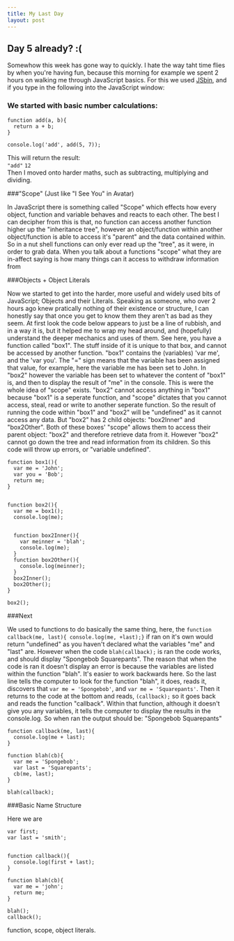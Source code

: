 ```yaml
---
title: My Last Day
layout: post
---
```


## Day 5 already? :(

Somewhow this week has gone way to quickly. I hate the way taht time flies by when you're having fun, because this morning for example we spent 2 hours on walking me through JavaScript basics. For
this we used [JSbin](http://jsbin.com/OruSetU/1/edit), and if you type in the following into the JavaScript window:

### We started with basic number calculations:

    function add(a, b){
      return a + b;
    }
    
    console.log('add', add(5, 7));

This will return the result:
<br>
`"add"`
`12`
<br>
Then I moved onto harder maths, such as subtracting, multiplying and dividing.

###"Scope" (Just like "I See You" in Avatar)

In JavaScript there is something called "Scope" which effects how every object, function and variable behaves and reacts to each other. The best I can decipher from this is that, no function can
access another function higher up the "inheritance tree", however an object/function within another object/function is able to access it's "parent" and the data contained within. So in a nut shell
functions can only ever read up the "tree", as it were, in order to grab data. When you talk about a functions "scope" what they are in-affect saying is how many things can it access to withdraw
information from



###Objects + Object Literals

Now we started to get into the harder, more useful and widely used bits of JavaScript; Objects and their Literals. Speaking as someone, who over 2 hours ago knew pratically nothing of their existence
or structure, I can honestly say that once you get to know them they aren't as bad as they seem. At first look the code below appears to just be a line of rubbish, and in a way it is, but it helped
me to wrap my head around, and (hopefully) understand the deeper mechanics and uses of them. See here, you have a function called "box1". The stuff inside of it is unique to that box, and cannot be
accessed by another function. "box1" contains the (variables) 'var me', and the 'var you'. The "=" sign means that the variable has been assigned that value, for example, here the variable me has been
set to John. In "box2" however the variable has been set to whatever the content of "box1" is, and then to display the result of "me" in the console. This is were the whole idea of "scope" exists. 
"box2" cannot access anything in "box1" because "box1" is a seperate function, and "scope" dictates that you cannot access, steal, read or write to another seperate function. So the result of running
the code within "box1" and "box2" will be "undefined" as it cannot access any data. But "box2" has 2 child objects: "box2Inner" and "box2Other". Both of these boxes' "scope" allows them to access 
their parent object: "box2" and therefore retrieve data from it. However "box2" cannot go down the tree and read information from its children. So this code will throw up errors, or
"variable undefined". 



    function box1(){
      var me = 'John';
      var you = 'Bob';
      return me;
    }
    
    
    function box2(){
      var me = box1();
      console.log(me);
     
      
      function box2Inner(){
        var meinner = 'blah';
        console.log(me);
      }
      function box2Other(){
        console.log(meinner);
      }
      box2Inner();
      box2Other();
    }
    
    box2();

###Next

We used to functions to do basically the same thing, here, the `function callback(me, last){ console.log(me, +last);}` if ran on it's own would return "undefined" as you haven't declared what the 
variables "me" and "last" are. However when the code `blah(callback);` is ran the code works, and should display "Spongebob Squarepants". The reason that when the code is ran it doesn't display an
error is because the variables are listed within the function "blah". It's easier to work backwards here. So the last line tells the computer to look for the function "blah", it does, reads it,
discovers that `var me = 'Spongebob'`, and `var me = 'Squarepants'`. Then it returns to the code at the bottom and reads, `(callback);` so it goes back and reads the function "callback". Within that
function, although it doesn't give you any variables, it tells the computer to display the results in the console.log. So when ran the output should be: "Spongebob Squarepants"




    function callback(me, last){
      console.log(me + last);
    }
    
    function blah(cb){
      var me = 'Spongebob';
      var last = 'Squarepants';
      cb(me, last);
    }
    
    blah(callback);




###Basic Name Structure

Here we are 


    var first;
    var last = 'smith';
    
    
    function callback(){
      console.log(first + last);
    }
    
    function blah(cb){
      var me = 'john';  
      return me;
    }
    
    blah();
    callback();







function, scope, object literals.